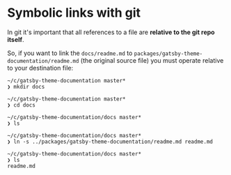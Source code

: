 # Symbolic links with git

In git it's important that all references to a file
are **relative to the git repo itself**.

So, if you want to link the `docs/readme.md` to
`packages/gatsby-theme-documentation/readme.md`
(the original source file) you must operate relative
to your destination file:

```
~/c/gatsby-theme-documentation master*
❯ mkdir docs

~/c/gatsby-theme-documentation master*
❯ cd docs

~/c/gatsby-theme-documentation/docs master*
❯ ls

~/c/gatsby-theme-documentation/docs master*
❯ ln -s ../packages/gatsby-theme-documentation/readme.md readme.md

~/c/gatsby-theme-documentation/docs master*
❯ ls
readme.md
```
